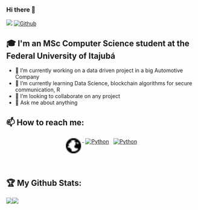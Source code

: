 ### Hi there 👋
![](https://visitor-badge.laobi.icu/badge?page_id=danielpfernandes.danielpfernandes) [![Github](https://img.shields.io/github/followers/danielpfernandes?label=Followers&logo=Github)](https://github.com/danielpfernandes)

<!--
**danielpfernandes/danielpfernandes** is a ✨ _special_ ✨ repository because its `README.md` (this file) appears on your GitHub profile.

Here are some ideas to get you started:

- 🔭 I’m currently working on the application of blockchain frameworks in FANET communication
- 🌱 I’m currently learning Data Science, consensus algorithms for secure communication, R 
- 👯 I’m looking to collaborate on any project
- 💬 Ask me about anything
- 📫 How to reach me: 
-->

##  🎓 I'm an MSc Computer Science student at the Federal University of Itajubá
- 🔭 I’m currently working on a data driven project in a big Automotive Company
- 🌱 I’m currently learning Data Science, blockchain algorithms for secure communication, R 
- 👯 I’m looking to collaborate on any project
- 💬 Ask me about anything

## 📫 How to reach me:
<!--
[<img align="left" alt="danielpfernandes GitHub" width="40px" src="https://raw.githubusercontent.com/iconic/open-iconic/master/svg/globe.svg" />][website]
[<img align="left" alt="danielpfernandes LinkedIn | LinkedIn" width="40px" src="https://cdn.jsdelivr.net/npm/simple-icons@v3/icons/linkedin.svg" />][linkedin]
[<img align="left" alt="danielpfernandes e-mail | Mail" width="40px" src="https://cdn.jsdelivr.net/npm/simple-icons@v3/icons/gmail.svg" />][mail]
-->

<p align="center">
 <a href="https://danielpfernandes.github.io/" target="_blank" rel="noopener noreferrer"> <img src="https://raw.githubusercontent.com/iconic/open-iconic/master/svg/globe.svg" alt="Python" height="40" style="vertical-align:top; margin:4px"> </a>
 <a href="https://www.linkedin.com/in/paivafernandes" target="_blank" rel="noopener noreferrer"> <img src="https://cdn.jsdelivr.net/npm/simple-icons@v3/icons/linkedin.svg" alt="Python" height="40" style="vertical-align:top; margin:4px"></a>
 <a href="mailto:daniel.paivafernandes@gmail.com"> <img src="https://cdn.jsdelivr.net/npm/simple-icons@v3/icons/gmail.svg" alt="Python" height="40" style="vertical-align:top; margin:4px"></a> 
</p>

<br />

## :trophy: My Github Stats:

<!--
![GitHub stats](https://readme-stats-cfgj2cxdy.vercel.app/api?username=danielpfernandes&count_private=true&show_icons=true)
![Top Langs](https://readme-stats-cfgj2cxdy.vercel.app/api/top-langs/?username=danielpfernandes&hide=php)
-->
<div>
<a href="https://github-readme-stats.vercel.app/api?username=danielpfernandes">
  <img  align="left" src="https://github-readme-stats.vercel.app/api?username=danielpfernandes&count_private=true&show_icons=true" />
</a>
<a href="https://github-readme-stats.vercel.app/api/top-langs/?username=danielpfernandes&langs_count=10">
  <img align="left" src="https://github-readme-stats.vercel.app/api/top-langs/?username=danielpfernandes&langs_count=10&layout=compact" />
</a>
</div>



[website]: https://danielpfernandes.github.io/
[linkedin]: https://linkedin.com/in/paivafernandes
[mail]: mailto:daniel.paivafernandes@gmail.com

